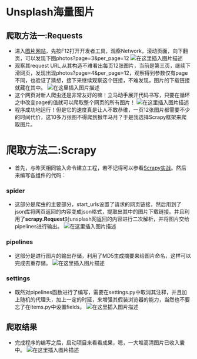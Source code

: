 ﻿# Unsplash海量图片
## 爬取方法一:Requests
* 进入[图片网站](https://unsplash.com/)，先按F12打开开发者工具，观察Network，滚动页面，向下翻页，可以发现下图photos?page=3&per_page=12
![在这里插入图片描述](https://img-blog.csdnimg.cn/20190711171128220.png?x-oss-process=image/watermark,type_ZmFuZ3poZW5naGVpdGk,shadow_10,text_aHR0cHM6Ly9ibG9nLmNzZG4ubmV0L2x5YzQ0ODEzNDE4,size_16,color_FFFFFF,t_70)
* 观察其request URL,从其构造不难看出每页12张图片，当前是第三页，继续下滑网页，发现出现photos?page=4&per_page=12，观察得到参数仅有page不同，也验证了猜想，接下来继续观察这个链接，不难发现，图片的下载链接就藏在其中。
![在这里插入图片描述](https://img-blog.csdnimg.cn/20190711172406391.png?x-oss-process=image/watermark,type_ZmFuZ3poZW5naGVpdGk,shadow_10,text_aHR0cHM6Ly9ibG9nLmNzZG4ubmV0L2x5YzQ0ODEzNDE4,size_16,color_FFFFFF,t_70)
* 这个网页对新人爬虫还是非常友好的嘛！立马动手展开代码书写，只要在循环之中改变page的值就可以爬取整个网页的所有图片！
![在这里插入图片描述](https://img-blog.csdnimg.cn/20190711172543756.png?x-oss-process=image/watermark,type_ZmFuZ3poZW5naGVpdGk,shadow_10,text_aHR0cHM6Ly9ibG9nLmNzZG4ubmV0L2x5YzQ0ODEzNDE4,size_16,color_FFFFFF,t_70)
* 程序成功地运行！但是它的速度真是让人不敢恭维，一页12张图片都需要不少的时间代价，这10多万张图不得爬到猴年马月？于是我选择Scrapy框架来爬取图片。
#

# 爬取方法二:Scrapy
* 首先，与昨天相同输入命令建立工程，若不记得可以参看[Scrapy实战](https://mp.weixin.qq.com/s?__biz=MzkyMTAwMjQ4NA==&tempkey=MTAxN19kSjFFYUtwSEVrSGZpODd1YlZQT0tDYVB0aEtSS0FzTDJ6V3duMDd0bnJjanhaM3NoSG41empwYmtFa1J0a2tjaU5UUnJiTndOVVgySnJ6dDFXaVdBWENHbG42ZW80MmZjS3Nua0tDZW5nTTRQdHh0MHJ4M0dPM3lfT0hQZllSc21POHJBUUYycVVIcno1V3VEakFJQWdjVnVIa0E5bG5sdi00NWp3fn4%3D&chksm=418b099e76fc808807861b5ad71c926cafca187b09530709f256f6790430fb65d490cbc2d382#rd)。然后来编写各组件的代码：
### spider
* 这部分是爬虫的主要部分，start_urls设置了请求的网页链接，然后用到了json库将网页返回的内容变成json格式，提取出其中的图片下载链接。并且利用了**scrapy.Request**对unsplash网返回的内容进行二次解析，并将图片交给pipelines进行输出。
![在这里插入图片描述](https://img-blog.csdnimg.cn/20190711191018397.png?x-oss-process=image/watermark,type_ZmFuZ3poZW5naGVpdGk,shadow_10,text_aHR0cHM6Ly9ibG9nLmNzZG4ubmV0L2x5YzQ0ODEzNDE4,size_16,color_FFFFFF,t_70)
### pipelines
* 这部分是进行图片的输出存储，利用了MD5生成摘要来给图片命名，这样可以完成去重存储。
![在这里插入图片描述](https://img-blog.csdnimg.cn/20190711191329571.png?x-oss-process=image/watermark,type_ZmFuZ3poZW5naGVpdGk,shadow_10,text_aHR0cHM6Ly9ibG9nLmNzZG4ubmV0L2x5YzQ0ODEzNDE4,size_16,color_FFFFFF,t_70)
### settings
* 既然对pipelines函数进行了编写，需要在settings.py中取消其注释，并且加上随机的代理头，加上一定的时延，来增强其假装浏览器的能力，当然也不要忘了在items.py中设置fields。
![在这里插入图片描述](https://img-blog.csdnimg.cn/2019071119170531.png?x-oss-process=image/watermark,type_ZmFuZ3poZW5naGVpdGk,shadow_10,text_aHR0cHM6Ly9ibG9nLmNzZG4ubmV0L2x5YzQ0ODEzNDE4,size_16,color_FFFFFF,t_70)
## 爬取结果
* 完成程序的编写之后，启动项目来看看成果，嗯，一大堆高清图片已收入囊中。
![在这里插入图片描述](https://img-blog.csdnimg.cn/20190711192028711.png?x-oss-process=image/watermark,type_ZmFuZ3poZW5naGVpdGk,shadow_10,text_aHR0cHM6Ly9ibG9nLmNzZG4ubmV0L2x5YzQ0ODEzNDE4,size_16,color_FFFFFF,t_70)